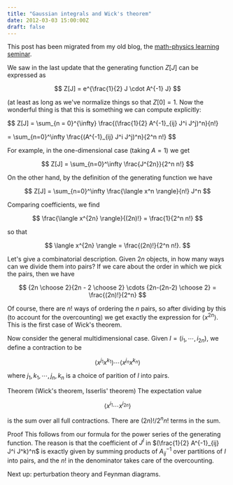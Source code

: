 ```yaml
---
title: "Gaussian integrals and Wick's theorem"
date: 2012-03-03 15:00:00Z
draft: false
---
```


This post has been migrated from my old blog, the [math-physics learning seminar](https://mathphysseminar.blogspot.com/).


We saw in the last update that the generating function $Z[J]$ can be expressed as

$$ Z[J] = e^{\frac{1}{2} J \cdot A^{-1} J} $$

(at least as long as we've normalize things so that $Z[0] = 1$. Now the wonderful thing is that this is something we can compute explicitly:

$$ Z[J] = \sum_{n = 0}^{\infty} \frac{(\frac{1}{2} A^{-1}_{ij} J^i J^j)^n}{n!}

= \sum_{n=0}^\infty \frac{(A^{-1}_{ij} J^i J^j)^n}{2^n n!} $$


For example, in the one-dimensional case (taking $A = 1$) we get

$$ Z[J] = \sum_{n=0}^\infty \frac{J^{2n}}{2^n n!} $$

On the other hand, by the definition of the generating function we have

$$ Z[J] = \sum_{n=0}^\infty \frac{\langle x^n \rangle}{n!} J^n $$

Comparing coefficients, we find

$$ \frac{\langle x^{2n} \rangle}{(2n)!} = \frac{1}{2^n n!} $$

so that

$$ \langle x^{2n} \rangle = \frac{(2n)!}{2^n n!}. $$

Let's give a combinatorial description. Given $2n$ objects, in how many ways can we divide them into pairs? If we care about the order in which we pick the pairs, then we have

$$ {2n \choose 2}{2n - 2 \choose 2} \cdots {2n-(2n-2) \choose 2} = \frac{(2n)!}{2^n} $$

Of course, there are $n!$ ways of ordering the $n$ pairs, so after dividing by this (to account for the overcounting) we get exactly the expression for $\langle x^{2n} \rangle$. This is the first case of Wick's theorem.


Now consider the general multidimensional case. Given $I = (i_1, \cdots, i_{2n})$, we define a contraction to be

$$ \langle x^{j_1} x^{k_1} \rangle \cdots \langle x^{j_n} x^{k_n} \rangle $$

where $j_1, k_1, \cdots, j_n, k_n$ is a choice of parition of $I$ into pairs.


Theorem (Wick's theorem, Isserlis' theorem) The expectation value

$$ \langle x^{i_1} \cdots x^{i_{2n}} \rangle $$

is the sum over all full contractions. There are $(2n)!/ 2^n n!$ terms in the sum.


Proof This follows from our formula for the power series of the generating function. The reason is that the coefficient of  $J^I$ in $(\frac{1}{2} A^{-1}_{ij} J^i J^k)^n$ is exactly given by summing products of $A^{-1}_{ij}$ over partitions of $I$ into pairs, and the $n!$ in the denominator takes care of the overcounting.


Next up: perturbation theory and Feynman diagrams.